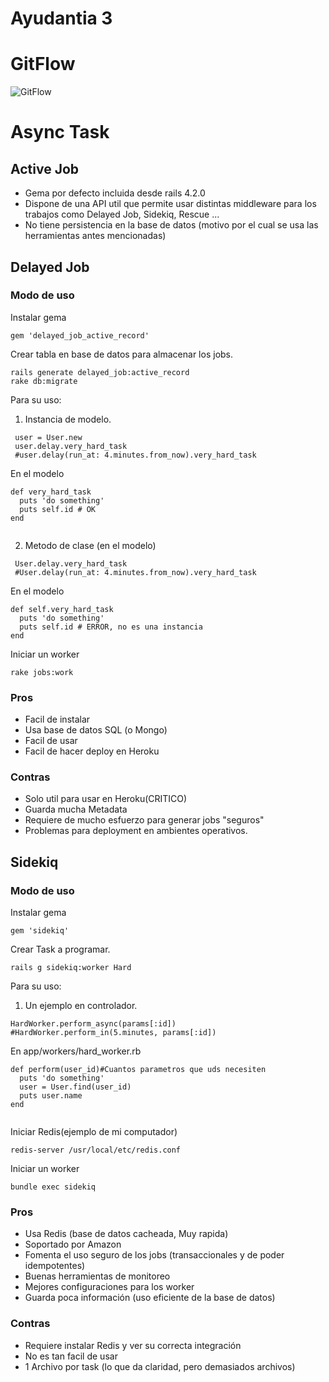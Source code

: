 # Ayudantia 3
# GitFlow
![GitFlow](https://raw.githubusercontent.com/IIC3103/ayudantia3-2018-1/master/git-workflow-release-cycle-4maintenance.png "Logo Title Text 1")

# Async Task
## Active Job

* Gema por defecto incluida desde rails 4.2.0
* Dispone de una API util que permite usar distintas middleware para los trabajos como Delayed Job, Sidekiq, Rescue ... 
* No tiene persistencia en la base de datos (motivo por el cual se usa las herramientas antes mencionadas) 

## Delayed Job

### Modo de uso

Instalar gema
``` 
gem 'delayed_job_active_record'
```
Crear tabla en base de datos para almacenar los jobs.
```
rails generate delayed_job:active_record
rake db:migrate
```
Para su uso: 

1. Instancia de modelo.
```
 user = User.new
 user.delay.very_hard_task
 #user.delay(run_at: 4.minutes.from_now).very_hard_task
```
En el modelo
```
def very_hard_task
  puts 'do something'
  puts self.id # OK 
end
  
```
2. Metodo de clase (en el modelo)
```
 User.delay.very_hard_task
 #User.delay(run_at: 4.minutes.from_now).very_hard_task
```
En el modelo
```
def self.very_hard_task
  puts 'do something'
  puts self.id # ERROR, no es una instancia
end
```
Iniciar un worker
```
rake jobs:work
```
### Pros
* Facil de instalar
* Usa base de datos SQL (o Mongo)
* Facil de usar
* Facil de hacer deploy en Heroku

### Contras
* Solo util para usar en Heroku(CRITICO)
* Guarda mucha Metadata
* Requiere de mucho esfuerzo para generar jobs "seguros"
* Problemas para deployment en ambientes operativos.

## Sidekiq

### Modo de uso
Instalar gema
``` 
gem 'sidekiq'
```
Crear Task a programar.
```
rails g sidekiq:worker Hard
```
Para su uso: 

1. Un ejemplo en controlador.
```
HardWorker.perform_async(params[:id])
#HardWorker.perform_in(5.minutes, params[:id])
```
En app/workers/hard_worker.rb
```
def perform(user_id)#Cuantos parametros que uds necesiten
  puts 'do something'
  user = User.find(user_id)
  puts user.name
end
  
```
Iniciar Redis(ejemplo de mi computador)

```
redis-server /usr/local/etc/redis.conf
```

Iniciar un worker
```
bundle exec sidekiq 
```
### Pros
* Usa Redis (base de datos cacheada, Muy rapida)
* Soportado por Amazon
* Fomenta el uso seguro de los jobs (transaccionales y de poder idempotentes) 
* Buenas herramientas de monitoreo
* Mejores configuraciones para los worker
* Guarda poca información (uso eficiente de la base de datos)

### Contras
* Requiere instalar Redis y ver su correcta integración
* No es tan facil de usar
* 1 Archivo por task (lo que da claridad, pero demasiados archivos) 

